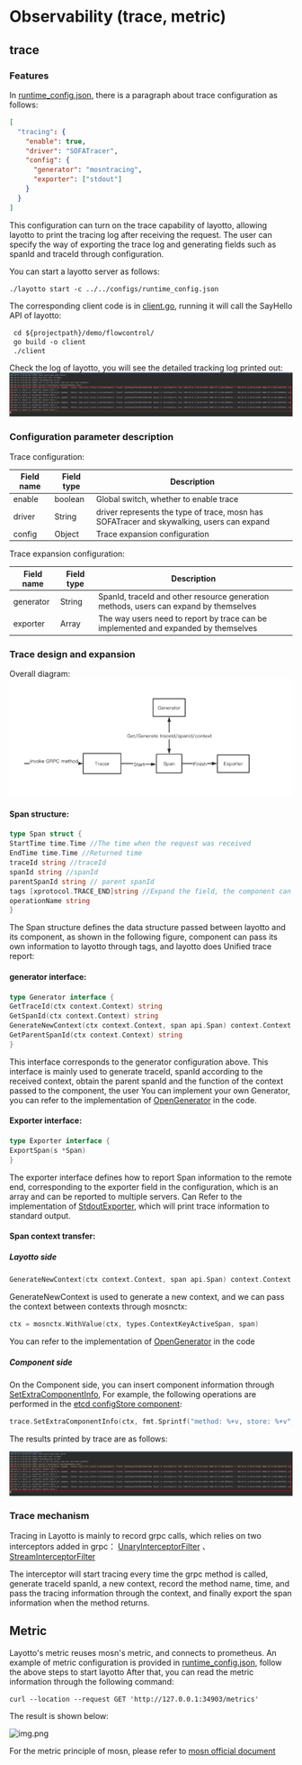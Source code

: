 # Observability (trace, metric)
## trace

### Features

In [runtime_config.json](https://github.com/mosn/layotto/blob/main/configs/runtime_config.json), there is a paragraph about trace configuration as follows:

```json
[
  "tracing": {
    "enable": true,
    "driver": "SOFATracer",
    "config": {
      "generator": "mosntracing",
      "exporter": ["stdout"]
    }
  }
]
```
This configuration can turn on the trace capability of layotto, allowing layotto to print the tracing log after receiving the request. The user can specify the way of exporting the trace log and generating fields such as spanId and traceId through configuration.

You can start a layotto server as follows:
```
./layotto start -c ../../configs/runtime_config.json
```


The corresponding client code is in [client.go](https://github.com/mosn/layotto/blob/main/demo/flowcontrol/client.go), running it will call the SayHello API of layotto:
```
 cd ${projectpath}/demo/flowcontrol/
 go build -o client
 ./client
``` 
Check the log of layotto, you will see the detailed tracking log printed out:
![img.png](../../../img/trace/trace.png)


### Configuration parameter description

Trace configuration:

| Field name | Field type | Description |
| ---- | ---- | ---- |
| enable | boolean | Global switch, whether to enable trace|
| driver | String | driver represents the type of trace, mosn has SOFATracer and skywalking, users can expand |
| config | Object | Trace expansion configuration |

Trace expansion configuration:

| Field name | Field type | Description |
| ---- | ---- | ---- |
| generator | String | SpanId, traceId and other resource generation methods, users can expand by themselves |
| exporter | Array | The way users need to report by trace can be implemented and expanded by themselves |




### Trace design and expansion
Overall  diagram:
![img.png](../../../img/trace/structure.png)

#### Span structure:

```go
type Span struct {
StartTime time.Time //The time when the request was received
EndTime time.Time //Returned time
traceId string //traceId
spanId string //spanId
parentSpanId string // parent spanId
tags [xprotocol.TRACE_END]string //Expand the field, the component can store its own information in this field
operationName string
}
```
The Span structure defines the data structure passed between layotto and its component, as shown in the following figure, component can pass its own information to layotto through tags, and layotto does
Unified trace report:

#### generator interface:

```go
type Generator interface {
GetTraceId(ctx context.Context) string
GetSpanId(ctx context.Context) string
GenerateNewContext(ctx context.Context, span api.Span) context.Context
GetParentSpanId(ctx context.Context) string
}
```

This interface corresponds to the generator configuration above. This interface is mainly used to generate traceId, spanId according to the received context, obtain the parent spanId and the function of the context passed to the component, the user
You can implement your own Generator, you can refer to the implementation of [OpenGenerator](https://github.com/mosn/layotto/blob/main/diagnostics/genetator.go) in the code.

#### Exporter interface:

```go
type Exporter interface {
ExportSpan(s *Span)
}
```

The exporter interface defines how to report Span information to the remote end, corresponding to the exporter field in the configuration, which is an array and can be reported to multiple servers. Can
Refer to the implementation of [StdoutExporter](https://github.com/mosn/layotto/blob/main/diagnostics/exporter_iml/stdout.go), which will print trace information to standard output.


#### Span context transfer:

##### Layotto side
```go
GenerateNewContext(ctx context.Context, span api.Span) context.Context
```

GenerateNewContext is used to generate a new context, and we can pass the context between contexts through mosnctx:

```go
ctx = mosnctx.WithValue(ctx, types.ContextKeyActiveSpan, span)
```
You can refer to the implementation of [OpenGenerator](https://github.com/mosn/layotto/blob/main/diagnostics/genetator.go) in the code

##### Component side

On the Component side, you can insert component information through [SetExtraComponentInfo](https://github.com/mosn/layotto/blob/main/components/trace/utils.go),
For example, the following operations are performed in the [etcd configStore component](https://github.com/mosn/layotto/blob/main/components/configstores/etcdv3/etcdv3.go):

```go
trace.SetExtraComponentInfo(ctx, fmt.Sprintf("method: %+v, store: %+v", "Get", "etcd"))
```

The results printed by trace are as follows:

![img.png](../../../img/trace/trace.png)

### Trace mechanism

Tracing in Layotto is mainly to record grpc calls, which relies on two interceptors added in grpc： [UnaryInterceptorFilter](https://github.com/mosn/layotto/blob/main/diagnostics/grpc_tracing.go) 、 [StreamInterceptorFilter](https://github.com/mosn/layotto/blob/main/diagnostics/grpc_tracing.go)

The interceptor will start tracing every time the grpc method is called, generate traceId spanId, a new context, record the method name, time, and pass the tracing information through the context, and finally export the span information when the method returns.


## Metric

Layotto's metric reuses mosn's metric, and connects to prometheus. An example of metric configuration is provided in [runtime_config.json](https://github.com/mosn/layotto/blob/main/configs/runtime_config.json), follow the above steps to start layotto After that, you can read the metric information through the following command:

```shell
curl --location --request GET 'http://127.0.0.1:34903/metrics'
````
The result is shown below:

![img.png](../../../img/trace/metric.png)

For the metric principle of mosn, please refer to [mosn official document](https://mosn.io/blog/code/mosn-log/)